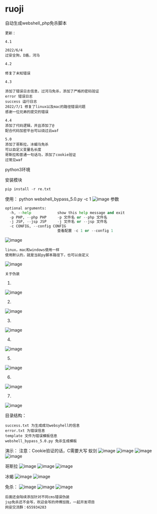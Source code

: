 # ruoji

自动生成webshell_php免杀脚本

```
更新：

4.1

2022/6/4
过安全狗，D盾，河马

4.2

修复了未知错误

4.3

添加了错误日志信息，过河马免杀，添加了严格的密码验证
error 错误日志
success 运行日志
2022/7/1 修复了linux以及mac的路径错误问题
感谢一位兄弟的提交的错误

4.4
添加了代码逻辑，并且添加了@
配合代码加密平台可以绕过云waf

5.0
添加了哥斯拉，冰蝎马免杀
可以自定义变量名长度
哥斯拉和普通一句话马，添加了cookie验证
过常见waf
```

python3环境

安装模块

```python
pip install -r re.txt
```

使用：
python webshell_bypass_5.0.py -c 1
![image](https://user-images.githubusercontent.com/79234113/193225758-62377026-3a78-4601-9582-e05b81a58642.png)
参数

```python
optional arguments:
  -h, --help            show this help message and exit
  -p PHP, --php PHP     -p 文件名 or --php 文件名
  -j JSP, --jsp JSP     -j 文件名 or --jsp 文件名
  -c CONFIG, --config CONFIG
                        查看配置 -c 1 or --config 1
```

![image](https://user-images.githubusercontent.com/79234113/193223356-7a4e64e9-812b-4c32-bd95-4230a3b77044.png)


```
linux，mac和windows使用一样
使用默认的，就是当前py脚本路径下，也可以自定义
```

![image](https://user-images.githubusercontent.com/79234113/193223356-7a4e64e9-812b-4c32-bd95-4230a3b77044.png)

```
关于伪装
```

1.
![image](https://user-images.githubusercontent.com/79234113/171996466-95b63d3b-f40e-4c71-a615-b76ccf87d25f.png)

2.
![image](https://user-images.githubusercontent.com/79234113/171996472-9204ddf7-ca87-435a-9a7b-671307c3011d.png)

3.
![image](https://user-images.githubusercontent.com/79234113/171996475-bbbca0e7-f822-4977-b7bb-78ed47a63cec.png)

4.
![image](https://user-images.githubusercontent.com/79234113/171996485-eeeff904-637c-482b-8492-c8a1f490a046.png)

5.
![image](https://user-images.githubusercontent.com/79234113/171996490-fe556bef-7975-4c75-a33a-41eabf4253fd.png)

6.
![image](https://user-images.githubusercontent.com/79234113/171996496-5f812b80-573b-4bef-acca-3789d9adaecb.png)

7.
![image](https://user-images.githubusercontent.com/79234113/171996504-46c5c204-91a9-4f48-8c00-57e3180b7164.png)



目录结构：
```
success.txt 为生成成功websyhell的信息
error.txt 为错误信息
template 文件为错误模板信息
webshell_bypass_5.0.py 免杀生成模板
```




演示：
注意：Cookie验证的话，C需要大写
蚁剑
![image](https://user-images.githubusercontent.com/79234113/193223918-fa4e9857-bea4-4b47-943a-8e17e95f798a.png)
![image](https://user-images.githubusercontent.com/79234113/193223990-daefd0bb-cd8d-44f2-8d81-bebb4b31fc98.png)
![image](https://user-images.githubusercontent.com/79234113/193224017-edcc82db-fa27-4f7e-8de1-7ac628635b09.png)
![image](https://user-images.githubusercontent.com/79234113/193224058-363e57c2-7c57-4872-941e-ba4a034aa0d5.png)

哥斯拉
![image](https://user-images.githubusercontent.com/79234113/193224744-be77cc07-964c-4c15-b5b7-4674d1e1108c.png)
![image](https://user-images.githubusercontent.com/79234113/193224816-d1cc1f99-afb5-41b3-92dc-3b690779b5ce.png)
![image](https://user-images.githubusercontent.com/79234113/193225152-7140993c-9ae0-4c2a-9ced-5705a514a1b9.png)

冰蝎
![image](https://user-images.githubusercontent.com/79234113/193225423-baf0d469-9bd3-43ee-9967-a1cdb7dfd375.png)
![image](https://user-images.githubusercontent.com/79234113/193225458-3e2d97c9-5013-435d-a8ac-ae9dcef7f952.png)

免杀：
![image](https://user-images.githubusercontent.com/79234113/193227286-b036c421-aa63-4370-8140-36c5dfc5018b.png)
![image](https://user-images.githubusercontent.com/79234113/193227305-7de1f5fd-1fcc-4862-b1b6-bb9623df2160.png)
![image](https://user-images.githubusercontent.com/79234113/193227431-8364ff49-821e-4fd2-a9bd-1ebaf36f3c41.png)


```
后面还会陆续添加针对不同cms错误伪装
jsp免杀还不会写，欢迎会写的师傅加我，一起开发项目
网安交流群：655934283
```


